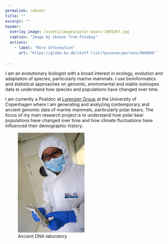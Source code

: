```yaml
---
permalink: /about/
title: ""
excerpt: ""
header:
  overlay_image: /assets/images/polar-bears-1665367.jpg
  caption: "Image by skeeze from Pixabay"
  actions:
    - label: "More Information"
      url: "https://globe.ku.dk/staff-list/?pure=en/persons/660906"

---
```


I am an evolutionary biologist with a broad interest in ecology, evolution and adaptation of species, particularly marine mammals. I use bioinformatics and statistical approaches on genomic, enviromental and stable isotoopes data to understand how species and populations have changed over time.

I am currently a Postdoc at  [Lorenzen Group](https://globe.ku.dk/research/evogenomics/lorenzen-group/)  at the University of Copenhagen where I am generating and analyzing contemporary and ancient genomic data of marine mammals, particularly polar bears. The focus of my main research project is to understand how polar bear populations have changed over time and how climate fluctuations have influenced their demographic history.


<figure>
    <img src="/assets/images/andrea_lab0476.jpg"
         alt="AncientLab"
         width="50%" height="50%">
    <figcaption>Ancient DNA laboratory</figcaption>
</figure>
     
<figure class="full">
